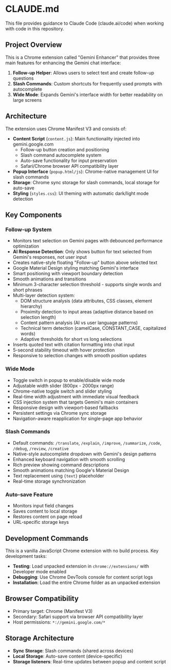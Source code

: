 # CLAUDE.md

This file provides guidance to Claude Code (claude.ai/code) when working with code in this repository.

## Project Overview

This is a Chrome extension called "Gemini Enhancer" that provides three main features for enhancing the Gemini chat interface:
1. **Follow-up Helper**: Allows users to select text and create follow-up questions
2. **Slash Commands**: Custom shortcuts for frequently used prompts with autocomplete
3. **Wide Mode**: Expands Gemini's interface width for better readability on large screens

## Architecture

The extension uses Chrome Manifest V3 and consists of:

- **Content Script** (`content.js`): Main functionality injected into gemini.google.com
  - Follow-up button creation and positioning
  - Slash command autocomplete system  
  - Auto-save functionality for input preservation
  - Safari/Chrome browser API compatibility layer
- **Popup Interface** (`popup.html/js`): Chrome-native management UI for slash commands
- **Storage**: Chrome sync storage for slash commands, local storage for auto-save
- **Styling** (`styles.css`): UI theming with automatic dark/light mode detection

## Key Components

### Follow-up System
- Monitors text selection on Gemini pages with debounced performance optimization  
- **AI Response Detection**: Only shows button for text selected from Gemini's responses, not user input
- Creates native-style floating "Follow-up" button above selected text
- Google Material Design styling matching Gemini's interface
- Smart positioning with viewport boundary detection
- Smooth animations and transitions
- Minimum 3-character selection threshold - supports single words and short phrases
- Multi-layer detection system:
  - DOM structure analysis (data attributes, CSS classes, element hierarchy)
  - Proximity detection to input areas (adaptive distance based on selection length)
  - Content pattern analysis (AI vs user language patterns)
  - Technical term detection (camelCase, CONSTANT_CASE, capitalized words)
  - Adaptive thresholds for short vs long selections
- Inserts quoted text with citation formatting into chat input
- 5-second stability timeout with hover protection
- Responsive to selection changes with smooth position updates

### Wide Mode
- Toggle switch in popup to enable/disable wide mode
- Adjustable width slider (800px - 2000px range)
- Chrome-native toggle switch and slider styling
- Real-time width adjustment with immediate visual feedback
- CSS injection system that targets Gemini's main containers
- Responsive design with viewport-based fallbacks
- Persistent settings via Chrome sync storage
- Navigation-aware reapplication for single-page app behavior

### Slash Commands
- Default commands: `/translate`, `/explain`, `/improve`, `/summarize`, `/code`, `/debug`, `/review`, `/creative`
- Native-style autocomplete dropdown with Gemini's design patterns
- Enhanced keyboard navigation with smooth scrolling
- Rich preview showing command descriptions
- Smooth animations matching Google's Material Design
- Text replacement using `{text}` placeholder
- Real-time storage synchronization

### Auto-save Feature
- Monitors input field changes
- Saves content to local storage
- Restores content on page reload
- URL-specific storage keys

## Development Commands

This is a vanilla JavaScript Chrome extension with no build process. Key development tasks:

- **Testing**: Load unpacked extension in `chrome://extensions/` with Developer mode enabled
- **Debugging**: Use Chrome DevTools console for content script logs
- **Installation**: Load the entire Chrome folder as an unpacked extension

## Browser Compatibility

- Primary target: Chrome (Manifest V3)
- Secondary: Safari support via browser API compatibility layer
- Host permissions: `*://gemini.google.com/*`

## Storage Architecture

- **Sync Storage**: Slash commands (shared across devices)
- **Local Storage**: Auto-save content (device-specific)
- **Storage listeners**: Real-time updates between popup and content script